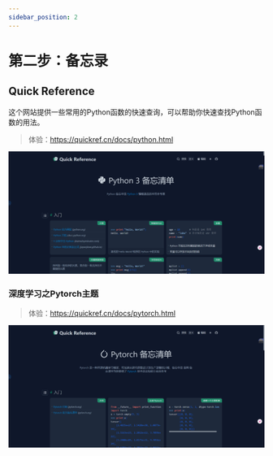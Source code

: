 ```yaml
---
sidebar_position: 2
---
```


# 第二步：备忘录

## Quick Reference
这个网站提供一些常用的Python函数的快速查询，可以帮助你快速查找Python函数的用法。

> 体验：https://quickref.cn/docs/python.html

![QuickReference.png](./images/QuickReference.png)

### 深度学习之Pytorch主题

> 体验：https://quickref.cn/docs/pytorch.html

![QuickReference.png](./images/QuickReference_Pytorch.png)